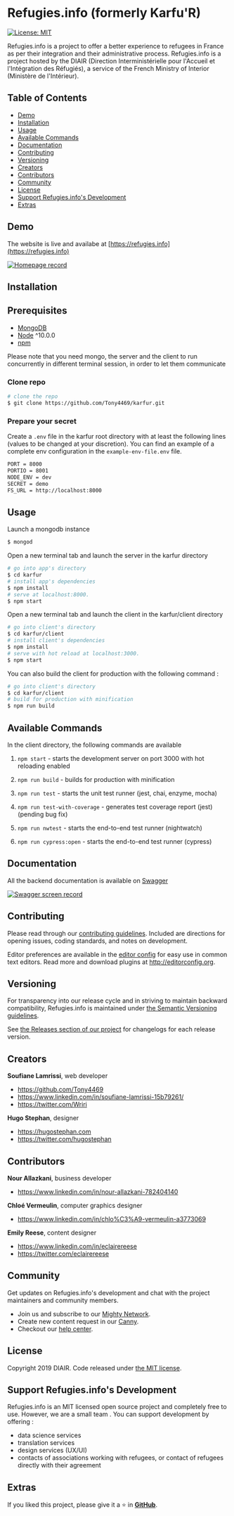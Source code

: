 # Refugies.info (formerly Karfu'R)

[![License: MIT](https://img.shields.io/badge/License-MIT-yellow.svg)](https://opensource.org/licenses/MIT)

Refugies.info is a project to offer a better experience to refugees in France as per their integration and their administrative process. Refugies.info is a project hosted by the DIAIR (Direction Interministérielle pour l'Accueil et l'Intégration des Réfugiés), a service of the French Ministry of Interior (Ministère de l'Intérieur).

## Table of Contents

* [Demo](#demo)
* [Installation](#installation)
* [Usage](#usage)
* [Available Commands](#available-commands)
* [Documentation](#documentation)
* [Contributing](#contributing)
* [Versioning](#versioning)
* [Creators](#creators)
* [Contributors](#creators)
* [Community](#community)
* [License](#license)
* [Support Refugies.info's Development](#support-refugies-infos-development)
* [Extras](#extras)

## Demo
The website is live and availabe at [https://refugies.info](https://refugies.info)

[![Homepage record](https://img.youtube.com/vi/6OV6lmpshTg/0.jpg)](https://www.youtube.com/watch?v=6OV6lmpshTg)

## Installation

## Prerequisites
- [MongoDB](https://gist.github.com/nrollr/9f523ae17ecdbb50311980503409aeb3)
- [Node](https://nodejs.org/en/download/) ^10.0.0
- [npm](https://nodejs.org/en/download/package-manager/)

Please note that you need mongo, the server and the client to run concurrently in different terminal session, in order to let them communicate

### Clone repo

``` bash
# clone the repo
$ git clone https://github.com/Tony4469/karfur.git
```

### Prepare your secret

Create a `.env` file in the karfur root directory with at least the following lines (values to be changed at your discretion). You can find an example of a complete env configuration in the `example-env-file.env` file.

```bash
PORT = 8000
PORTIO = 8001
NODE_ENV = dev
SECRET = demo
FS_URL = http://localhost:8000
```

## Usage

Launch a mongodb instance
``` bash
$ mongod
```
Open a new terminal tab and launch the server in the karfur directory
``` bash
# go into app's directory
$ cd karfur
# install app's dependencies
$ npm install
# serve at localhost:8000.
$ npm start
```
Open a new terminal tab and launch the client in the karfur/client directory
``` bash
# go into client's directory
$ cd karfur/client
# install client's dependencies
$ npm install
# serve with hot reload at localhost:3000.
$ npm start
```

You can also build the client for production with the following command :
``` bash
# go into client's directory
$ cd karfur/client
# build for production with minification
$ npm run build
```

## Available Commands

In the client directory, the following commands are available

1. `npm start` - starts the development server on port 3000 with hot reloading enabled

2. `npm run build` - builds for production with minification

3. `npm run test` - starts the unit test runner (jest, chai, enzyme, mocha)

4. `npm run test-with-coverage` - generates test coverage report (jest) (pending bug fix)

5. `npm run nwtest` - starts the end-to-end test runner (nightwatch)

6. `npm run cypress:open` - starts the end-to-end test runner (cypress)

## Documentation
All the backend documentation is available on [Swagger](https://app.swaggerhub.com/apis-docs/DIAIR/Refugies.info/1.0.0)

[![Swagger screen record](https://img.youtube.com/vi/wx0mL7NG9VA/0.jpg)](https://www.youtube.com/watch?v=wx0mL7NG9VA)

## Contributing

Please read through our [contributing guidelines](https://github.com/Tony4469/karfur/blob/master/CONTRIBUTING.md). Included are directions for opening issues, coding standards, and notes on development.

Editor preferences are available in the [editor config](https://github.com/Tony4469/karfur/blob/master/.editorconfig) for easy use in common text editors. Read more and download plugins at <http://editorconfig.org>.

## Versioning

For transparency into our release cycle and in striving to maintain backward compatibility, Refugies.info is maintained under [the Semantic Versioning guidelines](http://semver.org/).

See [the Releases section of our project](https://github.com/Tony4469/karfur/releases) for changelogs for each release version.

## Creators

**Soufiane Lamrissi**, web developer

* <https://github.com/Tony4469>
* <https://www.linkedin.com/in/soufiane-lamrissi-15b79261/>
* <https://twitter.com/Wriri>

**Hugo Stephan**, designer

* <https://hugostephan.com>
* <https://twitter.com/hugostephan>

## Contributors

**Nour Allazkani**, business developer

* <https://www.linkedin.com/in/nour-allazkani-782404140>

**Chloé Vermeulin**, computer graphics designer

* <https://www.linkedin.com/in/chlo%C3%A9-vermeulin-a3773069>

**Emily Reese**, content designer

* <https://www.linkedin.com/in/eclairereese>
* <https://twitter.com/eclairereese>

## Community

Get updates on Refugies.info's development and chat with the project maintainers and community members.

- Join us and subscribe to our [Mighty Network](https://refugies-info.mn.co).
- Create new content request in our [Canny](https://refugies.canny.io).
- Checkout our [help center](https://help.refugies.info/fr/).

## License

Copyright 2019 DIAIR. Code released under [the MIT license](https://github.com/Tony4469/karfur/blob/master/LICENSE.md).

## Support Refugies.info's Development

Refugies.info is an MIT licensed open source project and completely free to use. However, we are a small team . You can support development by offering :
* data science services
* translation services
* design services (UX/UI)
* contacts of associations working with refugees, or contact of refugees directly with their agreement

## Extras
If you liked this project, please give it a ⭐ in [**GitHub**](https://github.com/Tony4469/karfur).
